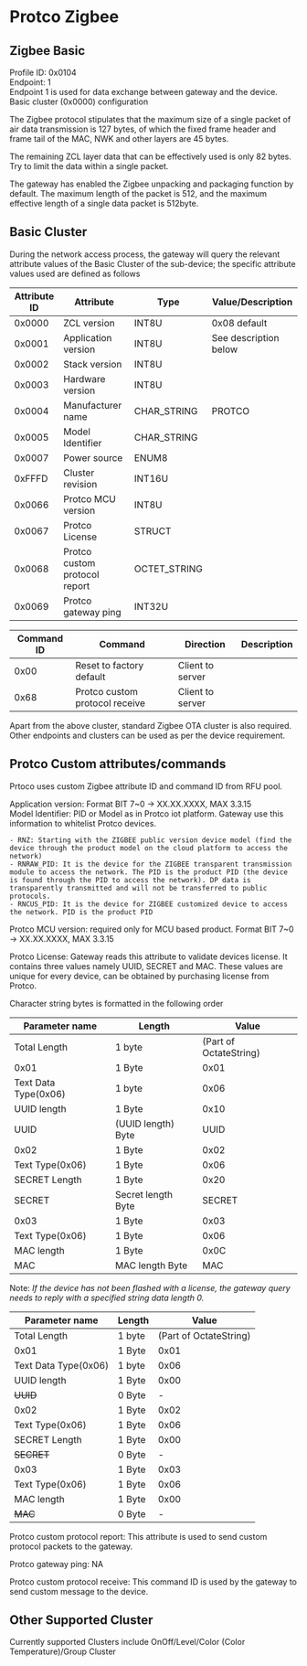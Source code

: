 
# Protco Zigbee

## Zigbee Basic

Profile ID: 0x0104  
Endpoint: 1  
Endpoint 1 is used for data exchange between gateway and the device.  
Basic cluster (0x0000) configuration  

The Zigbee protocol stipulates that the maximum size of a single packet of air data transmission is 127 bytes, of which the fixed frame header and frame tail of the MAC, NWK and other layers are 45 bytes.  

The remaining ZCL layer data that can be effectively used is only 82 bytes. Try to limit the data within a single packet.  

The gateway has enabled the Zigbee unpacking and packaging function by default. The maximum length of the packet is 512, and the maximum effective length of a single data packet is 512byte.  

## Basic Cluster  

During the network access process, the gateway will query the relevant attribute values of the Basic Cluster of the sub-device; the specific attribute values used are defined as follows  

Attribute ID | Attribute | Type | Value/Description
--- | --- | --- | ---
 0x0000 | ZCL version | INT8U | 0x08 default
 0x0001 | Application version | INT8U  | See description below
 0x0002 | Stack version | INT8U | &nbsp;
 0x0003 | Hardware version | INT8U | &nbsp;
 0x0004 | Manufacturer name | CHAR_STRING | PROTCO
 0x0005 | Model Identifier | CHAR_STRING | &nbsp;
 0x0007 | Power source | ENUM8 | &nbsp;
 0xFFFD | Cluster revision | INT16U | &nbsp;
 0x0066 | Protco MCU version | INT8U | &nbsp;
 0x0067 | Protco License | STRUCT | &nbsp;
 0x0068 | Protco custom protocol report | OCTET_STRING | &nbsp;
 0x0069 | Protco gateway ping | INT32U | &nbsp;

Command ID | Command | Direction | Description
--- | --- | --- | ---
 0x00 | Reset to factory default | Client to server | &nbsp;
 0x68 | Protco custom protocol receive | Client to server | &nbsp;

Apart from the above cluster, standard Zigbee OTA cluster is also required. Other endpoints and clusters can be used as per the device requirement.  

## Protco Custom attributes/commands

Prtoco uses custom Zigbee attribute ID and command ID from RFU pool.  

Application version: Format BIT 7~0 ->  XX.XX.XXXX, MAX 3.3.15  
Model Identifier: PID or Model as in Protco iot platform. Gateway use this information to whitelist Protco devices.  

    - RNZ: Starting with the ZIGBEE public version device model (find the device through the product model on the cloud platform to access the network)
    - RNRAW_PID: It is the device for the ZIGBEE transparent transmission module to access the network. The PID is the product PID (the device is found through the PID to access the network). DP data is transparently transmitted and will not be transferred to public protocols.
    - RNCUS_PID: It is the device for ZIGBEE customized device to access the network. PID is the product PID

Protco MCU version: required only for MCU based product. Format BIT 7~0 -> XX.XX.XXXX, MAX 3.3.15  

Protco License: Gateway reads this attribute to validate devices license. It contains three values namely UUID, SECRET and MAC. These values are unique for every device, can be obtained by purchasing license from Protco.  

Character string bytes is formatted in the following order  

Parameter name | Length | Value
--- | --- | ---
 Total Length | 1 byte | (Part of OctateString)
 0x01 | 1 Byte | 0x01
 Text Data Type(0x06) | 1 byte | 0x06
 UUID length | 1 Byte | 0x10
 UUID | (UUID length) Byte | UUID
 0x02 | 1 Byte | 0x02
 Text Type(0x06) | 1 Byte | 0x06
 SECRET Length | 1 Byte | 0x20
 SECRET | Secret length Byte | SECRET
 0x03 | 1 Byte | 0x03
 Text Type(0x06) | 1 Byte | 0x06
 MAC length | 1 Byte | 0x0C
 MAC | MAC length Byte | MAC

Note: _If the device has not been flashed with a license, the gateway query needs to reply with a specified string data length 0._

Parameter name | Length | Value
--- | --- | ---
 Total Length | 1 byte | (Part of OctateString)
 0x01 | 1 Byte | 0x01
 Text Data Type(0x06) | 1 byte | 0x06
 UUID length | 1 Byte | 0x00
 ~~UUID~~ | 0 Byte | -
 0x02 | 1 Byte | 0x02
 Text Type(0x06) | 1 Byte | 0x06
 SECRET Length | 1 Byte | 0x00
 ~~SECRET~~ | 0 Byte | -
 0x03 | 1 Byte | 0x03
 Text Type(0x06) | 1 Byte | 0x06
 MAC length | 1 Byte | 0x00
 ~~MAC~~ | 0 Byte | -

Protco  custom protocol report: This attribute is used to send custom protocol packets to the gateway.  

Protco gateway ping: NA  

Protco custom protocol receive: This command ID is used by the gateway to send custom message to the device.  

## Other Supported Cluster

Currently supported Clusters include OnOff/Level/Color (Color Temperature)/Group Cluster  
